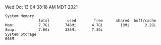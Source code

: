 Wed Oct 13 04:38:18 AM MDT 2021
```bash
System Memory
               total        used        free      shared  buff/cache   available
Mem:           7.7Gi       748Mi       4.7Gi        10Mi       2.2Gi       6.6Gi
Swap:          7.6Gi       335Mi       7.3Gi
System Storage
668M	.
```

